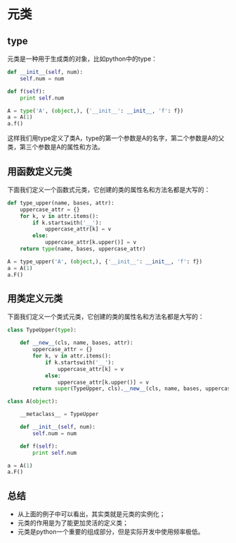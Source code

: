 # 元类

## type

元类是一种用于生成类的对象，比如python中的type：

```python
def __init__(self, num):
    self.num = num

def f(self):
    print self.num

A = type('A', (object,), {'__init__': __init__, 'f': f})
a = A(1)
a.f()
```

这样我们用type定义了类A，type的第一个参数是A的名字，第二个参数是A的父类，第三个参数是A的属性和方法。

## 用函数定义元类

下面我们定义一个函数式元类，它创建的类的属性名和方法名都是大写的：

```python
def type_upper(name, bases, attr):
    uppercase_attr = {}
    for k, v in attr.items():
        if k.startswith('__'):
            uppercase_attr[k] = v
        else:
            uppercase_attr[k.upper()] = v
    return type(name, bases, uppercase_attr)

A = type_upper('A', (object,), {'__init__': __init__, 'f': f})
a = A(1)
a.F()
```

## 用类定义元类

下面我们定义一个类式元类，它创建的类的属性名和方法名都是大写的：

```python
class TypeUpper(type):

    def __new__(cls, name, bases, attr):
        uppercase_attr = {}
        for k, v in attr.items():
            if k.startswith('__'):
                uppercase_attr[k] = v
            else:
                uppercase_attr[k.upper()] = v
        return super(TypeUpper, cls).__new__(cls, name, bases, uppercase_attr)

class A(object):

    __metaclass__ = TypeUpper

    def __init__(self, num):
        self.num = num

    def f(self):
        print self.num

a = A(1)
a.F()		
```

## 总结

- 从上面的例子中可以看出，其实类就是元类的实例化；
- 元类的作用是为了能更加灵活的定义类；
- 元类是python一个重要的组成部分，但是实际开发中使用频率极低。